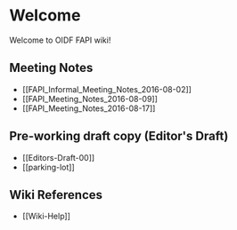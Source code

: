 # Welcome

Welcome to OIDF FAPI wiki! 

## Meeting Notes

* [[FAPI_Informal_Meeting_Notes_2016-08-02]]
* [[FAPI_Meeting_Notes_2016-08-09]]
* [[FAPI_Meeting_Notes_2016-08-17]]

## Pre-working draft copy (Editor's Draft)

* [[Editors-Draft-00]] 
* [[parking-lot]]

## Wiki References

* [[Wiki-Help]]